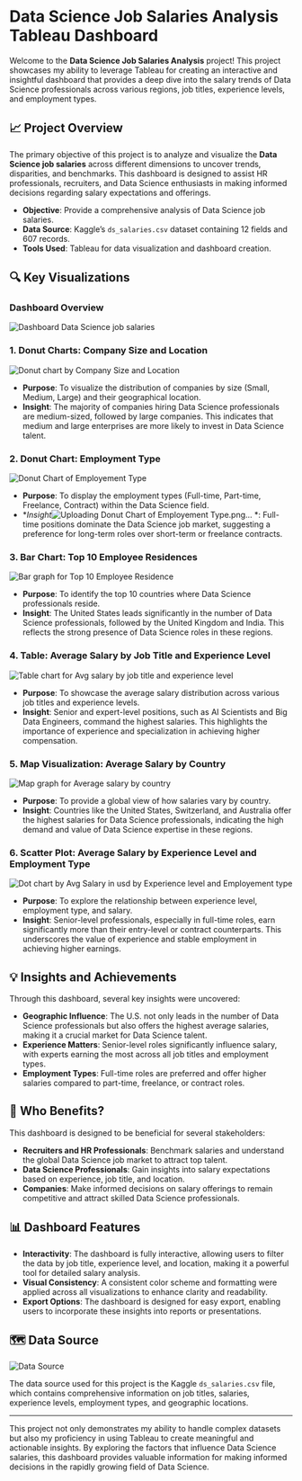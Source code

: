 # Data Science Job Salaries Analysis Tableau Dashboard

Welcome to the **Data Science Job Salaries Analysis** project! This project showcases my ability to leverage Tableau for creating an interactive and insightful dashboard that provides a deep dive into the salary trends of Data Science professionals across various regions, job titles, experience levels, and employment types.

## 📈 Project Overview

The primary objective of this project is to analyze and visualize the **Data Science job salaries** across different dimensions to uncover trends, disparities, and benchmarks. This dashboard is designed to assist HR professionals, recruiters, and Data Science enthusiasts in making informed decisions regarding salary expectations and offerings.

- **Objective**: Provide a comprehensive analysis of Data Science job salaries.
- **Data Source**: Kaggle’s `ds_salaries.csv` dataset containing 12 fields and 607 records.
- **Tools Used**: Tableau for data visualization and dashboard creation.

## 🔍 Key Visualizations

### Dashboard Overview

![Dashboard Data Science job salaries](https://github.com/user-attachments/assets/049372ef-47fb-4351-bda4-6a44986017f0)


### 1. Donut Charts: Company Size and Location

![Donut chart by Company Size and Location](https://github.com/user-attachments/assets/8ca9451e-7b6c-4d59-a7d8-cbb8abd22f18)

- **Purpose**: To visualize the distribution of companies by size (Small, Medium, Large) and their geographical location.
- **Insight**: The majority of companies hiring Data Science professionals are medium-sized, followed by large companies. This indicates that medium and large enterprises are more likely to invest in Data Science talent.

### 2. Donut Chart: Employment Type

![Donut Chart of Employement Type](https://github.com/user-attachments/assets/ef7fdd42-84d2-4d0f-8e29-d6c420f43225)

- **Purpose**: To display the employment types (Full-time, Part-time, Freelance, Contract) within the Data Science field.
- **Insight*![Uploading Donut Chart of Employement Type.png…]()
*: Full-time positions dominate the Data Science job market, suggesting a preference for long-term roles over short-term or freelance contracts.

### 3. Bar Chart: Top 10 Employee Residences

![Bar graph for Top 10 Employee Residence](https://github.com/user-attachments/assets/84ed7377-527d-4fab-a0be-20d48e1ba19a)

- **Purpose**: To identify the top 10 countries where Data Science professionals reside.
- **Insight**: The United States leads significantly in the number of Data Science professionals, followed by the United Kingdom and India. This reflects the strong presence of Data Science roles in these regions.

### 4. Table: Average Salary by Job Title and Experience Level

![Table chart for Avg salary by job title and experience level](https://github.com/user-attachments/assets/bf77bfe8-a0ef-48e0-a419-e44be4adf6ad)

- **Purpose**: To showcase the average salary distribution across various job titles and experience levels.
- **Insight**: Senior and expert-level positions, such as AI Scientists and Big Data Engineers, command the highest salaries. This highlights the importance of experience and specialization in achieving higher compensation.

### 5. Map Visualization: Average Salary by Country

![Map graph for Average salary by country](https://github.com/user-attachments/assets/71835af7-33b1-456c-a7a3-d58eba2817bb)


- **Purpose**: To provide a global view of how salaries vary by country.
- **Insight**: Countries like the United States, Switzerland, and Australia offer the highest salaries for Data Science professionals, indicating the high demand and value of Data Science expertise in these regions.

### 6. Scatter Plot: Average Salary by Experience Level and Employment Type

![Dot chart by Avg Salary in usd by Experience level and Employement type](https://github.com/user-attachments/assets/402c1e32-cb24-4318-99b8-212df5cd0266)


- **Purpose**: To explore the relationship between experience level, employment type, and salary.
- **Insight**: Senior-level professionals, especially in full-time roles, earn significantly more than their entry-level or contract counterparts. This underscores the value of experience and stable employment in achieving higher earnings.

## 💡 Insights and Achievements

Through this dashboard, several key insights were uncovered:

- **Geographic Influence**: The U.S. not only leads in the number of Data Science professionals but also offers the highest average salaries, making it a crucial market for Data Science talent.
- **Experience Matters**: Senior-level roles significantly influence salary, with experts earning the most across all job titles and employment types.
- **Employment Types**: Full-time roles are preferred and offer higher salaries compared to part-time, freelance, or contract roles.

## 👥 Who Benefits?

This dashboard is designed to be beneficial for several stakeholders:

- **Recruiters and HR Professionals**: Benchmark salaries and understand the global Data Science job market to attract top talent.
- **Data Science Professionals**: Gain insights into salary expectations based on experience, job title, and location.
- **Companies**: Make informed decisions on salary offerings to remain competitive and attract skilled Data Science professionals.

## 📊 Dashboard Features

- **Interactivity**: The dashboard is fully interactive, allowing users to filter the data by job title, experience level, and location, making it a powerful tool for detailed salary analysis.
- **Visual Consistency**: A consistent color scheme and formatting were applied across all visualizations to enhance clarity and readability.
- **Export Options**: The dashboard is designed for easy export, enabling users to incorporate these insights into reports or presentations.

## 🗺️ Data Source

![Data Source](https://github.com/user-attachments/assets/13d1b7b1-a9f5-4ed6-b8d4-d03cf009a634)


The data source used for this project is the Kaggle `ds_salaries.csv` file, which contains comprehensive information on job titles, salaries, experience levels, employment types, and geographic locations.

---

This project not only demonstrates my ability to handle complex datasets but also my proficiency in using Tableau to create meaningful and actionable insights. By exploring the factors that influence Data Science salaries, this dashboard provides valuable information for making informed decisions in the rapidly growing field of Data Science.

